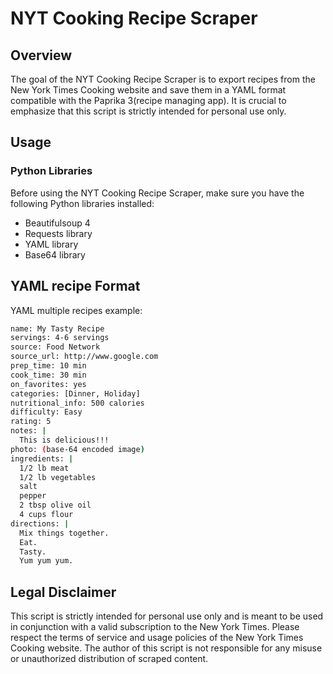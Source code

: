 # NYT Cooking Recipe Scraper

## Overview
The goal of the NYT Cooking Recipe Scraper is to export recipes from the New York Times Cooking website and save them in a YAML format compatible with the Paprika 3(recipe managing app). It is crucial to emphasize that this script is strictly intended for personal use only. 

## Usage



### Python Libraries
Before using the NYT Cooking Recipe Scraper, make sure you have the following Python libraries installed:
- Beautifulsoup 4
- Requests library
- YAML library
- Base64 library

## YAML recipe Format
YAML multiple recipes example:

```bash
name: My Tasty Recipe
servings: 4-6 servings
source: Food Network
source_url: http://www.google.com
prep_time: 10 min
cook_time: 30 min
on_favorites: yes
categories: [Dinner, Holiday]
nutritional_info: 500 calories
difficulty: Easy
rating: 5
notes: |
  This is delicious!!!
photo: (base-64 encoded image)
ingredients: |
  1/2 lb meat
  1/2 lb vegetables
  salt
  pepper
  2 tbsp olive oil
  4 cups flour
directions: |
  Mix things together.
  Eat.
  Tasty.
  Yum yum yum.
 ```
 
## Legal Disclaimer
This script is strictly intended for personal use only and is meant to be used in conjunction with a valid subscription to the New York Times. Please respect the terms of service and usage policies of the New York Times Cooking website. The author of this script is not responsible for any misuse or unauthorized distribution of scraped content.
